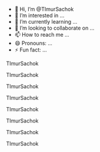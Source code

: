 - 👋 Hi, I’m @TImurSachok
- 👀 I’m interested in ...
- 🌱 I’m currently learning ...
- 💞️ I’m looking to collaborate on ...
- 📫 How to reach me ...
- 😄 Pronouns: ...
- ⚡ Fun fact: ...

<!---
TImurSachok/TImurSachok is a ✨ special ✨ repository because its `README.md` (this file) appears on your GitHub profile.
You can click the Preview link to take a look at your changes.
--->
 TImurSachok 

 TImurSachok


 TImurSachok


 TImurSachok


 TImurSachok


 TImurSachok




 TImurSachok


 TImurSachok
 
